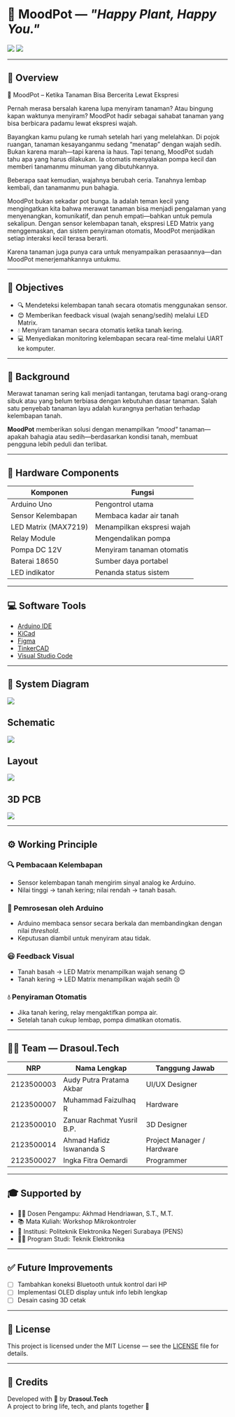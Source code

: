 # 🌱 MoodPot — *"Happy Plant, Happy You."*

<img src="https://github.com/audyakbar4/SafeGuard-Nano/blob/main/Assets/Banner.png">
<img src="https://github.com/audyakbar4/SafeGuard-Nano/blob/main/Assets/Team%20Member.png">

---

## 📘 Overview

🌱 MoodPot – Ketika Tanaman Bisa Bercerita Lewat Ekspresi

Pernah merasa bersalah karena lupa menyiram tanaman? Atau bingung kapan waktunya menyiram? MoodPot hadir sebagai sahabat tanaman yang bisa berbicara padamu lewat ekspresi wajah.

Bayangkan kamu pulang ke rumah setelah hari yang melelahkan. Di pojok ruangan, tanaman kesayanganmu sedang “menatap” dengan wajah sedih. Bukan karena marah—tapi karena ia haus. Tapi tenang, MoodPot sudah tahu apa yang harus dilakukan. Ia otomatis menyalakan pompa kecil dan memberi tanamanmu minuman yang dibutuhkannya.

Beberapa saat kemudian, wajahnya berubah ceria. Tanahnya lembap kembali, dan tanamanmu pun bahagia.

MoodPot bukan sekadar pot bunga. Ia adalah teman kecil yang mengingatkan kita bahwa merawat tanaman bisa menjadi pengalaman yang menyenangkan, komunikatif, dan penuh empati—bahkan untuk pemula sekalipun. Dengan sensor kelembapan tanah, ekspresi LED Matrix yang menggemaskan, dan sistem penyiraman otomatis, MoodPot menjadikan setiap interaksi kecil terasa berarti.

Karena tanaman juga punya cara untuk menyampaikan perasaannya—dan MoodPot menerjemahkannya untukmu.

---

## 🎯 Objectives

- 🔍 Mendeteksi kelembapan tanah secara otomatis menggunakan sensor.
- 😊 Memberikan feedback visual (wajah senang/sedih) melalui LED Matrix.
- 💧 Menyiram tanaman secara otomatis ketika tanah kering.
- 💻 Menyediakan monitoring kelembapan secara real-time melalui UART ke komputer.

---

## 🧠 Background

Merawat tanaman sering kali menjadi tantangan, terutama bagi orang-orang sibuk atau yang belum terbiasa dengan kebutuhan dasar tanaman. Salah satu penyebab tanaman layu adalah kurangnya perhatian terhadap kelembapan tanah.

**MoodPot** memberikan solusi dengan menampilkan *"mood"* tanaman—apakah bahagia atau sedih—berdasarkan kondisi tanah, membuat pengguna lebih peduli dan terlibat.

---

## 🔧 Hardware Components

| Komponen              | Fungsi                                |
|----------------------|----------------------------------------|
| Arduino Uno          | Pengontrol utama                      |
| Sensor Kelembapan    | Membaca kadar air tanah               |
| LED Matrix (MAX7219) | Menampilkan ekspresi wajah            |
| Relay Module         | Mengendalikan pompa                   |
| Pompa DC 12V         | Menyiram tanaman otomatis             |
| Baterai 18650        | Sumber daya portabel                  |
| LED indikator        | Penanda status sistem                 |

---

## 💻 Software Tools

- [Arduino IDE](https://www.arduino.cc/en/software)
- [KiCad](https://kicad.org/)
- [Figma](https://www.figma.com/)
- [TinkerCAD](https://www.tinkercad.com/)
- [Visual Studio Code](https://code.visualstudio.com/)

---

## 🧭 System Diagram

<img src="https://github.com/audyakbar4/SafeGuard-Nano/blob/main/Assets/blok-sistem.png">

## Schematic

<img src="https://github.com/audyakbar4/SafeGuard-Nano/blob/main/PCB%20Design/Screenshot%202025-05-16%20211504.png">

## Layout

<img src="https://github.com/audyakbar4/SafeGuard-Nano/blob/main/PCB%20Design/Screenshot%202025-05-16%20211519.png">

## 3D PCB

<img src="https://github.com/audyakbar4/SafeGuard-Nano/blob/main/PCB%20Design/Screenshot%202025-05-16%20213700.png">

---

## ⚙️ Working Principle

### 🔍 Pembacaan Kelembapan
- Sensor kelembapan tanah mengirim sinyal analog ke Arduino.
- Nilai tinggi → tanah kering; nilai rendah → tanah basah.

### 🧠 Pemrosesan oleh Arduino
- Arduino membaca sensor secara berkala dan membandingkan dengan nilai *threshold*.
- Keputusan diambil untuk menyiram atau tidak.

### 😃 Feedback Visual
- Tanah basah → LED Matrix menampilkan wajah senang 😊
- Tanah kering → LED Matrix menampilkan wajah sedih 😢

### 💧 Penyiraman Otomatis
- Jika tanah kering, relay mengaktifkan pompa air.
- Setelah tanah cukup lembap, pompa dimatikan otomatis.

---

## 👨‍💻 Team — Drasoul.Tech

| NRP         | Nama Lengkap                    | Tanggung Jawab               |
|-------------|----------------------------------|------------------------------|
| 2123500003  | Audy Putra Pratama Akbar        | UI/UX Designer               |
| 2123500007  | Muhammad Faizulhaq R            | Hardware                     |
| 2123500010  | Zanuar Rachmat Yusril B.P.      | 3D Designer                  |
| 2123500014  | Ahmad Hafidz Iswananda S        | Project Manager / Hardware  |
| 2123500027  | Ingka Fitra Oemardi             | Programmer                   |

---

## 🎓 Supported by

- 👨‍🏫 Dosen Pengampu: Akhmad Hendriawan, S.T., M.T.
- 📚 Mata Kuliah: Workshop Mikrokontroler
- 🏫 Institusi: Politeknik Elektronika Negeri Surabaya (PENS)
- 🧑‍🔧 Program Studi: Teknik Elektronika

---

## ✅ Future Improvements

- [ ] Tambahkan koneksi Bluetooth untuk kontrol dari HP
- [ ] Implementasi OLED display untuk info lebih lengkap
- [ ] Desain casing 3D cetak

---

## 📄 License

This project is licensed under the MIT License — see the [LICENSE](./LICENSE) file for details.

---

## 🙏 Credits

Developed with 💚 by **Drasoul.Tech**  
A project to bring life, tech, and plants together 🌿
